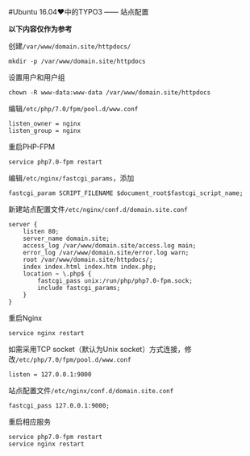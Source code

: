 #Ubuntu 16.04♥中的TYPO3 —— 站点配置

**以下内容仅作为参考**

创建`/var/www/domain.site/httpdocs/`

	mkdir -p /var/www/domain.site/httpdocs

设置用户和用户组

	chown -R www-data:www-data /var/www/domain.site/httpdocs

编辑`/etc/php/7.0/fpm/pool.d/www.conf`

	listen_owner = nginx
	listen_group = nginx

重启PHP-FPM

	service php7.0-fpm restart

编辑`/etc/nginx/fastcgi_params`，添加

	fastcgi_param SCRIPT_FILENAME $document_root$fastcgi_script_name;

新建站点配置文件`/etc/nginx/conf.d/domain.site.conf`

	server {
		listen 80;
		server_name domain.site;
		access_log /var/www/domain.site/access.log main;
		error_log /var/www/domain.site/error.log warn;
		root /var/www/domain.site/httpdocs/;
		index index.html index.htm index.php;
		location ~ \.php$ {
			fastcgi_pass unix:/run/php/php7.0-fpm.sock;
			include fastcgi_params;
		}
	}

重启Nginx

	service nginx restart

如需采用TCP socket（默认为Unix socket）方式连接，修改`/etc/php/7.0/fpm/pool.d/www.conf`

	listen = 127.0.0.1:9000

站点配置文件`/etc/nginx/conf.d/domain.site.conf`

	fastcgi_pass 127.0.0.1:9000;

重启相应服务

	service php7.0-fpm restart
	service nginx restart